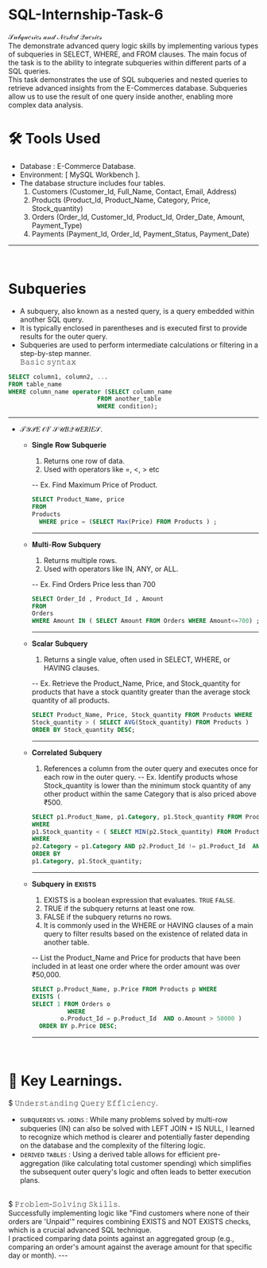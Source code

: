 # SQL-Internship-Task-6
𝒮𝓊𝒷𝓆𝓊𝑒𝓇𝒾𝑒𝓈 𝒶𝓃𝒹 𝒩𝑒𝓈𝓉𝑒𝒹 𝒬𝓊𝑒𝓇𝒾𝑒𝓈 <br>
The  demonstrate advanced query logic skills by implementing various types of subqueries in 
SELECT, WHERE, and FROM clauses. The main focus of the task is to the ability to integrate subqueries within different parts of a SQL queries.<br>
This task demonstrates the use of SQL subqueries and nested queries to retrieve advanced insights from the E-Commerces database. Subqueries allow us to use the result of one query inside another, enabling more complex data analysis. <br>

# 🛠️ Tools Used
  * Database :  E-Commerce Database.
  * Environment: [ MySQL Workbench ].
  * The database structure includes four tables.
    1. Customers (Customer_Id, Full_Name, Contact, Email, Address)
    2. Products (Product_Id, Product_Name, Category, Price, Stock_quantity)
    3. Orders (Order_Id, Customer_Id, Product_Id, Order_Date, Amount, Payment_Type)
    4. Payments (Payment_Id, Order_Id, Payment_Status, Payment_Date)
---
<br>

# Subqueries 
  - A subquery, also known as a nested query, is a query embedded within 
another SQL query. 
  - It is typically enclosed in parentheses and is executed first to provide 
results for the outer query. 
  - Subqueries are used to perform intermediate calculations or filtering in a 
step-by-step manner. <br>
  𝙱𝚊𝚜𝚒𝚌 𝚜𝚢𝚗𝚝𝚊𝚡 <br>
  
  ```sql
  SELECT column1, column2, ...
  FROM table_name
  WHERE column_name operator (SELECT column_name
                           FROM another_table
                           WHERE condition);

  ```
---

  * 𝒯𝒴𝒫𝐸 𝒪𝐹 𝒮𝒰𝐵𝒬𝒰𝐸𝑅𝐼𝐸𝒮.
    - 𝐒𝐢𝐧𝐠𝐥𝐞 𝐑𝐨𝐰 𝐒𝐮𝐛𝐪𝐮𝐞𝐫𝐢𝐞 
      1. Returns one row of data.
      2. Used with operators like =, <, > etc
         
      -- Ex. Find Maximum Price of Product.
      ```sql
      SELECT Product_Name, price 
      FROM 
      Products 
    	WHERE price = (SELECT Max(Price) FROM Products ) ;
      ```
      ---
    - 𝐌𝐮𝐥𝐭𝐢-𝐑𝐨𝐰 𝐒𝐮𝐛𝐪𝐮𝐞𝐫𝐲 
      1. Returns multiple rows.
      2. Used with operators like IN, ANY, or ALL.

      -- Ex. Find Orders Price less than 700
      ```sql
      SELECT Order_Id , Product_Id , Amount 
      FROM 
      Orders 
      WHERE Amount IN ( SELECT Amount FROM Orders WHERE Amount<=700) ;
      ```
      ---
    - 𝐒𝐜𝐚𝐥𝐚𝐫 𝐒𝐮𝐛𝐪𝐮𝐞𝐫𝐲
      1. Returns a single value, often used in SELECT, WHERE, or HAVING clauses.
      
      -- Ex. Retrieve the Product_Name, Price, and Stock_quantity for products that have a stock quantity greater than the average stock quantity of all products.
      ```sql
      SELECT Product_Name, Price, Stock_quantity FROM Products WHERE
      Stock_quantity > ( SELECT AVG(Stock_quantity) FROM Products )
      ORDER BY Stock_quantity DESC;
      ```
      ---

    - 𝐂𝐨𝐫𝐫𝐞𝐥𝐚𝐭𝐞𝐝 𝐒𝐮𝐛𝐪𝐮𝐞𝐫𝐲
      1. References a column from the outer query and executes once for each row in the outer query.
      -- Ex. Identify products whose Stock_quantity is lower than the minimum stock quantity of any other product within the same Category that is also priced above ₹500.
      ```sql
      SELECT p1.Product_Name, p1.Category, p1.Stock_quantity FROM Products p1
  	  WHERE
      p1.Stock_quantity < ( SELECT MIN(p2.Stock_quantity) FROM Products p2 
      WHERE
      p2.Category = p1.Category AND p2.Product_Id != p1.Product_Id  AND p2.Price > 500 )
  	  ORDER BY 
      p1.Category, p1.Stock_quantity;
      ```
      ---
      
    - 𝐒𝐮𝐛𝐪𝐮𝐞𝐫𝐲 𝐢𝐧 `𝐄𝐗𝐈𝐒𝐓𝐒`
      1. EXISTS is a boolean expression that evaluates. `TRUE` `FALSE`.
      2. TRUE if the subquery returns at least one row.
      3. FALSE if the subquery returns no rows.
      4. It is commonly used in the WHERE or HAVING clauses of a main query to filter results based on the existence of related data in another table.

      -- List the Product_Name and Price for products that have been included in at least one order where the order amount was over ₹50,000.
      ```sql
      SELECT p.Product_Name, p.Price FROM Products p WHERE
      EXISTS ( 
      SELECT 1 FROM Orders o
                WHERE
              o.Product_Id = p.Product_Id  AND o.Amount > 50000 )
  		ORDER BY p.Price DESC;
      ```
      ---
       <br>
# 🧠 Key Learnings.
  $ 𝚄𝚗𝚍𝚎𝚛𝚜𝚝𝚊𝚗𝚍𝚒𝚗𝚐 𝚀𝚞𝚎𝚛𝚢 𝙴𝚏𝚏𝚒𝚌𝚒𝚎𝚗𝚌𝚢. <br>
  * ꜱᴜʙqᴜᴇʀɪᴇꜱ ᴠꜱ. ᴊᴏɪɴꜱ : While many problems solved by multi-row subqueries (IN) can also be solved with LEFT JOIN + IS NULL, I learned to recognize which method is clearer and potentially faster depending on the database and the complexity of the filtering logic. <br>
  * ᴅᴇʀɪᴠᴇᴅ ᴛᴀʙʟᴇꜱ :  Using a derived table allows for efficient pre-aggregation (like calculating total customer spending) which simplifies the subsequent outer query's logic and often leads to better execution plans.
  <br>
  $  𝙿𝚛𝚘𝚋𝚕𝚎𝚖-𝚂𝚘𝚕𝚟𝚒𝚗𝚐 𝚂𝚔𝚒𝚕𝚕𝚜. <br>
     Successfully implementing logic like "Find customers where none of their orders are 'Unpaid'" requires combining EXISTS and NOT EXISTS checks, which is a crucial advanced SQL technique. <br>
     I practiced comparing data points against an aggregated group (e.g., comparing an order's amount against the average amount for that specific day or month).
---
    




  
